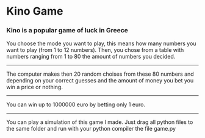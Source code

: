 <h1>Kino Game</h1>
<h3>Kino is a popular game of luck in Greece</h3>

<p>You choose the mode you want to play, this means how many numbers you want to play (from 1 to 12
numbers). Then, you chose from a table with numbers ranging from 1 to 80 the amount of numbers
you decided.</p>
<hr />
<p>The computer makes then 20 random choises from these 80 numbers and depending on your correct guesses
and the amount of money you bet you win a price or nothing.</p> 
<hr />
<p>You can win up to 1000000 euro by betting only 1 euro.</p>
<hr />
<p>You can play a simulation of this game I made. Just drag all python files to the same folder and run
with your python compiler the file game.py</p>